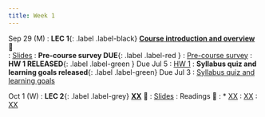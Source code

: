 ```yaml
---
title: Week 1 
---
```


Sep 29 (M)
: **LEC 1**{: .label .label-black} **[Course introduction and overview](xxx)** 🎥  
    : [Slides](xxx)
:  **Pre-course survey DUE**{: .label .label-red } 
    : [Pre-course survey](xxx)
:  **HW 1 RELEASED**{: .label .label-green } Due Jul 5
    : [HW 1](xxx)
:  **Syllabus quiz and learning goals released**{: .label .label-green} Due Jul 3
    : [Syllabus quiz and learning goals](xxx)

Oct 1 (W)
: **LEC 2**{: .label .label-grey} **[XX](XX)** 🎥 
    : [Slides](https://canvas.ucsd.edu/files/12799594/download?download_frd=1)
: Readings 📖
: * [XX](xx)
: [XX](xx)
    : [XX](XX)

